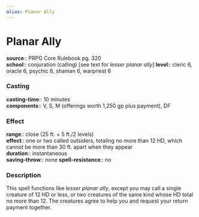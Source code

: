 ```yaml
---
alias: Planar Ally
---
```


# Planar Ally 

**source**:: PRPG Core Rulebook pg. 320  
**school**:: conjuration (calling) \[see text for *lesser planar ally*\]
**level**:: cleric 6, oracle 6, psychic 6, shaman 6, warpriest 6

### Casting 

**casting-time**:: 10 minutes  
**components**:: V, S, M (offerings worth 1,250 gp plus payment), DF

### Effect 

**range**:: close (25 ft. + 5 ft./2 levels)  
**effect**:: one or two called outsiders, totaling no more than 12 HD, which cannot be more than 30 ft. apart when they appear  
**duration**:: instantaneous  
**saving-throw**:: none
**spell-resistance**:: no

### Description 

This spell functions like *lesser planar ally*, except you may call a single creature of 12 HD or less, or two creatures of the same kind whose HD total no more than 12. The creatures agree to help you and request your return payment together.

